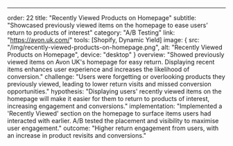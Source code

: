 ---
order: 22
title: "Recently Viewed Products on Homepage"
subtitle: "Showcased previously viewed items on the homepage to ease users’ return to products of interest"
category: "A/B Testing"
link: "https://avon.uk.com/"
tools: [Shopify, Dynamic Yield]
image: {
    src: "/img/recently-viewed-products-on-homepage.png",
    alt: "Recently Viewed Products on Homepage",
    device: "desktop"
}
overview: "Showed previously viewed items on Avon UK's homepage for easy return. Displaying recent items enhances user experience and increases the likelihood of conversion."
challenge: "Users were forgetting or overlooking products they previously viewed, leading to lower return visits and missed conversion opportunities."
hypothesis: "Displaying users' recently viewed items on the homepage will make it easier for them to return to products of interest, increasing engagement and conversions."
implementation: "Implemented a 'Recently Viewed' section on the homepage to surface items users had interacted with earlier. A/B tested the placement and visibility to maximise user engagement."
outcome: "Higher return engagement from users, with an increase in product revisits and conversions."